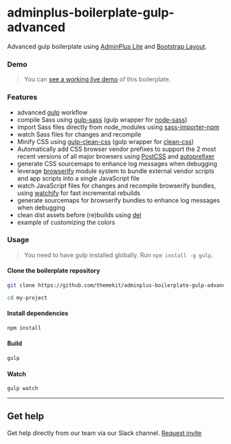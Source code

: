 # adminplus-boilerplate-gulp-advanced
Advanced gulp boilerplate using [AdminPlus Lite](https://github.com/themekit/adminplus) and [Bootstrap Layout](https://github.com/themekit/bootstrap-layout).

### Demo
> You can [see a working live demo](http://adminplus-boilerplate-gulp-advanced.themekit.io) of this boilerplate.

### Features
- advanced [gulp](https://github.com/gulpjs/gulp) workflow
- compile Sass using [gulp-sass](https://github.com/dlmanning/gulp-sass) (gulp wrapper for [node-sass](https://github.com/sass/node-sass))
- import Sass files directly from node_modules using [sass-importer-npm](https://github.com/themekit/sass-importer-npm)
- watch Sass files for changes and recompile
- Minify CSS using [gulp-clean-css](https://github.com/scniro/gulp-clean-css) (gulp wrapper for [clean-css](https://github.com/jakubpawlowicz/clean-css))
- Automatically add CSS browser vendor prefixes to support the 2 most recent versions of all major browsers using [PostCSS](https://github.com/postcss/postcss) and [autoprefixer](https://github.com/postcss/autoprefixer)
- generate CSS sourcemaps to enhance log messages when debugging
- leverage [browserify](https://github.com/substack/node-browserify) module system to bundle external vendor scripts and app scripts into a single JavaScript file
- watch JavaScript files for changes and recompile browserify bundles, using [watchify](https://github.com/substack/watchify) for fast incremental rebuilds
- generate sourcemaps for browserify bundles to enhance log messages when debugging
- clean dist assets before (re)builds using [del](https://github.com/sindresorhus/del)
- example of customizing the colors

### Usage
> You need to have gulp installed globally. Run `npm install -g gulp`.

#### Clone the boilerplate repository
```bash
git clone https://github.com/themekit/adminplus-boilerplate-gulp-advanced.git my-project
```
```bash
cd my-project
```

#### Install dependencies
```bash
npm install
```

#### Build
```bash
gulp
```

#### Watch
```bash
gulp watch
```

---

## Get help
Get help directly from our team via our Slack channel. [Request invite](http://themekit-slack-invite.stamplayapp.com/)